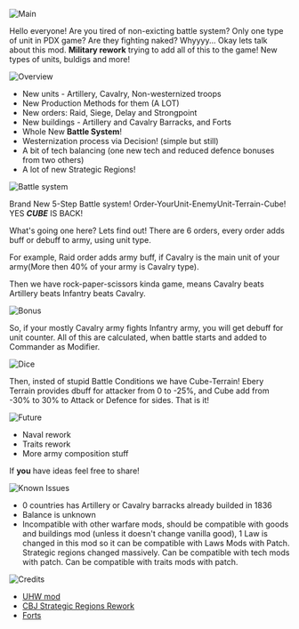 ![Main](https://i.imgur.com/n21kjpW.jpg)

Hello everyone! Are you tired of non-exicting battle system? Only one type of unit in PDX game? Are they fighting naked? Whyyyy... Okay lets talk about this mod. **Military rework** trying to add all of this to the game! New types of units, buldigs and more!

![Overview](https://i.imgur.com/Q3pOCSY.jpg)

- New units - Artillery, Cavalry, Non-westernized troops
- New Production Methods for them (A LOT)
- New orders: Raid, Siege, Delay and Strongpoint
- New buildings - Artillery and Cavalry Barracks, and Forts
- Whole New **Battle System**!
- Westernization process via Decision! (simple but still)
- A bit of tech balancing (one new tech and reduced defence bonuses from two others)
- A lot of new Strategic Regions!

![Battle system](https://i.imgur.com/kB24pfv.jpg)

Brand New 5-Step Battle system! Order-YourUnit-EnemyUnit-Terrain-Cube! YES **_CUBE_** IS BACK!

What's going one here? Lets find out! There are 6 orders, every order adds buff or debuff to army, using unit type.

For example, Raid order adds army buff, if Cavalry is the main unit of your army(More then 40% of your army is Cavalry type).

Then we have rock-paper-scissors kinda game, means Cavalry beats Artillery beats Infantry beats Cavalry.

![Bonus](https://i.imgur.com/0Y0afUq.png)

So, if your mostly Cavalry army fights Infantry army, you will get debuff for unit counter. All of this are calculated, when battle starts and added to Commander as Modifier.

![Dice](https://i.imgur.com/I4YFciz.png)

Then, insted of stupid Battle Conditions we have Cube-Terrain! Ebery Terrain provides dbuff for attacker from 0 to -25%, and Cube add from -30% to 30% to Attack or Defence for sides. That is it!

![Future](https://i.imgur.com/WgHT9Jk.jpg)

- Naval rework
- Traits rework
- More army composition stuff

If **you** have ideas feel free to share!

![Known Issues](https://i.imgur.com/wX6Ujrt.jpg)

- 0 countries has Artillery or Cavalry barracks already builded in 1836
- Balance is unknown
- Incompatible with other warfare mods, should be compatible with goods and buildings mod (unless it doesn't change vanilla good), 1 Law is changed in this mod so it can be compatible with Laws Mods with Patch. Strategic regions changed massively. Can be compatible with tech mods with patch. Can be compatible with traits mods with patch.

![Credits](https://i.imgur.com/PLAryYi.jpg)

- [UHW mod](https://steamcommunity.com/sharedfiles/filedetails/?id=2948397644)
- [CBJ Strategic Regions Rework](https://steamcommunity.com/sharedfiles/filedetails/?id=2883944649)
- [Forts](https://steamcommunity.com/sharedfiles/filedetails/?id=2944315567)
